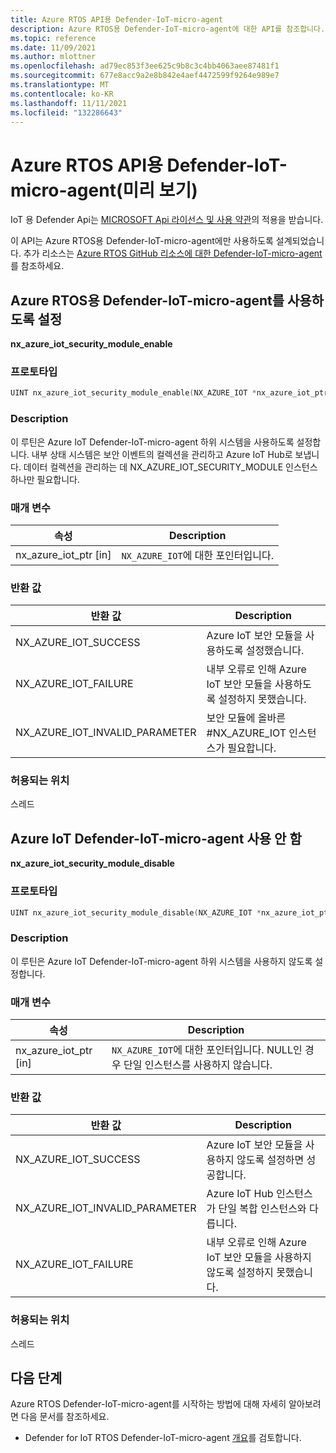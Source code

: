 ```yaml
---
title: Azure RTOS API용 Defender-IoT-micro-agent
description: Azure RTOS용 Defender-IoT-micro-agent에 대한 API를 참조합니다.
ms.topic: reference
ms.date: 11/09/2021
ms.author: mlottner
ms.openlocfilehash: ad79ec853f3ee625c9b8c3c4bb4063aee87481f1
ms.sourcegitcommit: 677e8acc9a2e8b842e4aef4472599f9264e989e7
ms.translationtype: MT
ms.contentlocale: ko-KR
ms.lasthandoff: 11/11/2021
ms.locfileid: "132286643"
---
```

# <a name="defender-iot-micro-agent-for-azure-rtos-api-preview"></a>Azure RTOS API용 Defender-IoT-micro-agent(미리 보기)

IoT 용 Defender Api는 [MICROSOFT Api 라이선스 및 사용 약관](/legal/microsoft-apis/terms-of-use)의 적용을 받습니다.

이 API는 Azure RTOS용 Defender-IoT-micro-agent에만 사용하도록 설계되었습니다. 추가 리소스는 [Azure RTOS GitHub 리소스에 대한 Defender-IoT-micro-agent](https://github.com/azure-rtos/azure-iot-preview/releases)를 참조하세요.

## <a name="enable-defender-iot-micro-agent-for-azure-rtos"></a>Azure RTOS용 Defender-IoT-micro-agent를 사용하도록 설정

**nx_azure_iot_security_module_enable**

### <a name="prototype"></a>프로토타입

```c
UINT nx_azure_iot_security_module_enable(NX_AZURE_IOT *nx_azure_iot_ptr);
```

### <a name="description"></a>Description

이 루틴은 Azure IoT Defender-IoT-micro-agent 하위 시스템을 사용하도록 설정합니다. 내부 상태 시스템은 보안 이벤트의 컬렉션을 관리하고 Azure IoT Hub로 보냅니다. 데이터 컬렉션을 관리하는 데 NX_AZURE_IOT_SECURITY_MODULE 인스턴스 하나만 필요합니다.

### <a name="parameters"></a>매개 변수

| 속성 | Description |
|---------|---------|
| nx_azure_iot_ptr  [in]    | `NX_AZURE_IOT`에 대한 포인터입니다.  |

### <a name="return-values"></a>반환 값

|반환 값  |Description |
|---------|---------|
|NX_AZURE_IOT_SUCCESS|   Azure IoT 보안 모듈을 사용하도록 설정했습니다.     |
|NX_AZURE_IOT_FAILURE   |  내부 오류로 인해 Azure IoT 보안 모듈을 사용하도록 설정하지 못했습니다.    |
|NX_AZURE_IOT_INVALID_PARAMETER   |  보안 모듈에 올바른 #NX_AZURE_IOT 인스턴스가 필요합니다.      |

### <a name="allowed-from"></a>허용되는 위치

스레드

## <a name="disable-azure-iot-defender-iot-micro-agent"></a>Azure IoT Defender-IoT-micro-agent 사용 안 함

**nx_azure_iot_security_module_disable**

### <a name="prototype"></a>프로토타입

```c
UINT nx_azure_iot_security_module_disable(NX_AZURE_IOT *nx_azure_iot_ptr);
```

### <a name="description"></a>Description

이 루틴은 Azure IoT Defender-IoT-micro-agent 하위 시스템을 사용하지 않도록 설정합니다.

### <a name="parameters"></a>매개 변수

| 속성 | Description |
|---------|---------|
| nx_azure_iot_ptr  [in]    | `NX_AZURE_IOT`에 대한 포인터입니다. NULL인 경우 단일 인스턴스를 사용하지 않습니다. |

### <a name="return-values"></a>반환 값

|반환 값  |Description |
|---------|---------|
|NX_AZURE_IOT_SUCCESS     |   Azure IoT 보안 모듈을 사용하지 않도록 설정하면 성공합니다.      |
|NX_AZURE_IOT_INVALID_PARAMETER   |  Azure IoT Hub 인스턴스가 단일 복합 인스턴스와 다릅니다.       |
|NX_AZURE_IOT_FAILURE    |  내부 오류로 인해 Azure IoT 보안 모듈을 사용하지 않도록 설정하지 못했습니다.       |

### <a name="allowed-from"></a>허용되는 위치

스레드

## <a name="next-steps"></a>다음 단계

Azure RTOS Defender-IoT-micro-agent를 시작하는 방법에 대해 자세히 알아보려면 다음 문서를 참조하세요.

- Defender for IoT RTOS Defender-IoT-micro-agent [개요](iot-security-azure-rtos.md)를 검토합니다.
